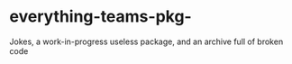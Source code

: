 # everything-teams-pkg-

Jokes, a work-in-progress useless package, and an archive full of broken code
